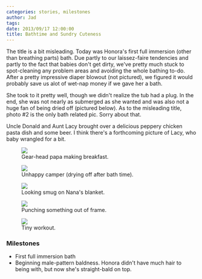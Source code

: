 ```yaml
---
categories: stories, milestones 
author: Jad
tags: 
date: 2013/09/17 12:00:00
title: Bathtime and Sundry Cuteness
---
```


The title is a bit misleading.  Today was Honora's first full immersion (other than breathing parts) bath.  Due partly to our laissez-faire tendencies and partly to the fact that babies don't get dirty, we've pretty much stuck to spot-cleaning any problem areas and avoiding the whole bathing to-do.  After a pretty impressive diaper blowout (not pictured), we figured it would probably save us alot of wet-nap money if we gave her a bath.

She took to it pretty well, though we didn't realize the tub had a plug.  In the end, she was not nearly as submerged as she wanted and was also not a huge fan of being dried off (pictured below).  As to the misleading title, photo #2 is the only bath related pic.  Sorry about that.

Uncle Donald and Aunt Lacy brought over a delicious peppery chicken pasta dish and some beer.  I think there's a forthcoming picture of Lacy, who baby wrangled for a bit.

<figure>
<img src="/img/2013/09/17/img_2728_medium.jpg" />
<figcaption>Gear-head papa making breakfast.</figcaption>
</figure>

<figure>
<img src="/img/2013/09/17/img_2735_medium.jpg" />
<figcaption>Unhappy camper (drying off after bath time).</figcaption>
</figure>

<figure>
<img src="/img/2013/09/17/img_3209_medium.jpg" />
<figcaption>Looking smug on Nana's blanket.</figcaption>
</figure>

<figure>
<img src="/img/2013/09/17/img_3212_medium.jpg" />
<figcaption>Punching something out of frame.</figcaption>
</figure>

<figure>
<img src="/img/2013/09/17/img_3236_medium.jpg" />
<figcaption>Tiny workout.</figcaption>
</figure>


### Milestones
* First full immersion bath 
* Beginning male-pattern baldness.  Honora didn't have much hair to being with, but now she's straight-bald on top.

